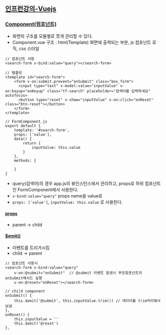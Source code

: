 ## [인프런강의-Vuejs](https://www.inflearn.com/course/%EC%88%9C%EC%88%98js-vuejs-%EA%B0%9C%EB%B0%9C-%EA%B0%95%EC%A2%8C/)


### [Component(컴포넌트)](https://kr.vuejs.org/v2/guide/components.html)
- 화면의 구조를 모듈별로 쪼개 관리할 수 있다.
- Component.vue 구조 : html(Template) 화면에 출력되는 부분, js 컴포넌트 로직, css 스타일


```
// 컴포넌트 사용
<search-form v-bind:value="query"></search-form>

// 템플릿
<template id="search-form">
    <form v-on:submit.prevent="onSubmit" class="box_form">
      <input type="text" v-model:value="inputValue" v-on:keyup="onKeyup" class="tf-search" placeholder="검색어를 입력하세요" autofocus>
      <button type="reset" v-show="inputValue" v-on:click="onReset" class="btn-reset"></button>
    </form>
</template>

// FormComponent.js
export default {
    template: '#search-form',
    props: ['value'],
    data() {
        return {
            inputValue: this.value
        }
    },
    methods: {

    }
}
```

- query(검색어)의 경우 app.js의 뷰인스턴스에서 관리하고, props로 하위 컴포넌트인 FormComponent에서 사용한다.
- `v-bind:value="query"` props name을 value로
- `props: ['value']`, `inputValue: this.value` 로 사용한다.

#### [props](https://kr.vuejs.org/v2/guide/components.html#Props%EB%A1%9C-%EB%8D%B0%EC%9D%B4%ED%84%B0-%EC%A0%84%EB%8B%AC%ED%95%98%EA%B8%B0)
- parent -> child

#### [$emit()](https://kr.vuejs.org/v2/guide/components.html#v-on%EC%9D%84-%EC%9D%B4%EC%9A%A9%ED%95%9C-%EC%82%AC%EC%9A%A9%EC%9E%90-%EC%A7%80%EC%A0%95-%EC%9D%B4%EB%B2%A4%ED%8A%B8)
- 이벤트를 트리거시킴
- child -> parent

```
// 컴포넌트 사용시
<search-form v-bind:value="query"
    v-on:@submit="onSubmit"  // @submit 이벤트 발생시 부모컴포넌트의 onSubmit메서드 실행 
    v-on:@reset="onReset"></search-form>

// child component
onSubmit() {
    this.$emit('@submit', this.inputValue.trim()) // 데이터를 trim처리해서 보냄
},
onReset() {
    this.inputValue = ''
    this.$emit('@reset')
},
```
